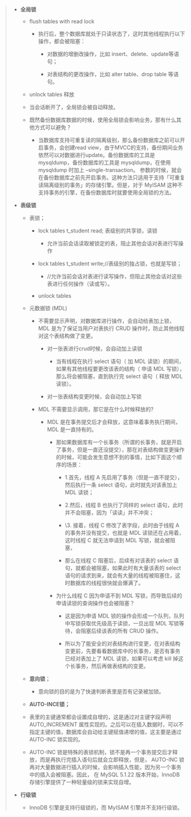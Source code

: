 > - **全局锁**
>
>   - flush tables with read lock
>
>     - 执行后，整个数据库就处于只读状态了，这时其他线程执行以下操作，都会被阻塞：
>
>       - 对数据的增删改操作，比如 insert、delete、update等语句；
>
>       - 对表结构的更改操作，比如 alter table、drop table 等语句。
>
>   - unlock tables 释放
>
>   - 当会话断开了，全局锁会被自动释放。
>
>   - 既然备份数据库数据的时候，使用全局锁会影响业务，那有什么其他方式可以避免？
>     - 当数据库支持可重复读的隔离级别，那么备份数据库之前可以开启事务，会创建read view，由于MVCC的支持，备份期间业务依然可以对数据进行update。备份数据库的工具是 mysqldump，备份数据库的工具是 mysqldump，在使用 mysqldump 时加上 –single-transaction。 参数的时候，就会在备份数据库之前先开启事务。这种方法只适用于支持「可重复读隔离级别的事务」的存储引擎。但是，对于 MyISAM 这种不支持事务的引擎，在备份数据库时就要使用全局锁的方法。
>
> - **表级锁**
>
>   - 表锁；
>
>     - lock tables t_student read; 表级别的共享锁，读锁
>       - 允许当前会话读取被锁定的表，阻止其他会话对表进行写操作
>
>     - lock tables  t_student  write;//表级别的独占锁，也就是写锁；
>       - //允许当前会话对表进行读写操作，但阻止其他会话对这些表进行任何操作（读或写）。
>
>     - unlock tables
>
>   - 元数据锁 (MDL)
>
>     - 不需要显示声明，对数据库进行操作，会自动给表加上锁，MDL 是为了保证当用户对表执行 CRUD 操作时，防止其他线程对这个表结构做了变更。
>
>       - 对一张表进行crud时候，会自动加上读锁
>         - 当有线程在执行 select 语句（ 加 MDL 读锁）的期间，如果有其他线程要更改该表的结构（ 申请 MDL 写锁），那么将会被阻塞，直到执行完 select 语句（ 释放 MDL 读锁）。
>
>       - 对一张表结构变更时候，会自动加上写锁
>
>     - MDL 不需要显示调用，那它是在什么时候释放的?
>
>       - MDL 是在事务提交后才会释放，这意味着事务执行期间，MDL 是一直持有的。
>
>         - 那如果数据库有一个长事务（所谓的长事务，就是开启了事务，但是一直还没提交），那在对表结构做变更操作的时候，可能会发生意想不到的事情，比如下面这个顺序的场景：
>
>           - 1.首先，线程 A 先启用了事务（但是一直不提交），然后执行一条 select 语句，此时就先对该表加上 MDL 读锁；
>
>           - 2.然后，线程 B 也执行了同样的 select  语句，此时并不会阻塞，因为「读读」并不冲突；
>
>           - \3. 接着，线程 C 修改了表字段，此时由于线程 A 的事务并没有提交，也就是 MDL 读锁还在占用着，这时线程 C 就无法申请到 MDL 写锁，就会被阻塞，
>
>           - 那么在线程 C 阻塞后，后续有对该表的 select 语句，就都会被阻塞，如果此时有大量该表的 select 语句的请求到来，就会有大量的线程被阻塞住，这时数据库的线程很快就会爆满了。
>
>         - 为什么线程 C 因为申请不到 MDL 写锁，而导致后续的申请读锁的查询操作也会被阻塞？
>
>           - 这是因为申请 MDL 锁的操作会形成一个队列，队列中写锁获取优先级高于读锁，一旦出现 MDL 写锁等待，会阻塞后续该表的所有 CRUD 操作。
>
>           - 所以为了能安全的对表结构进行变更，在对表结构变更前，先要看看数据库中的长事务，是否有事务已经对表加上了 MDL 读锁，如果可以考虑 kill 掉这个长事务，然后再做表结构的变更。
>
>   - **意向锁**；
>     - 意向锁的目的是为了快速判断表里是否有记录被加锁。
>
>   -  **AUTO-INCE锁；**
>
>     - 表里的主键通常都会设置成自增的，这是通过对主键字段声明 AUTO_INCREMENT 属性实现的。之后可以在插入数据时，可以不指定主键的值，数据库会自动给主键赋值递增的值，这主要是通过 AUTO-INC 锁实现的。
>
>     - AUTO-INC 锁是特殊的表锁机制，锁不是再一个事务提交后才释放，而是再执行完插入语句后就会立即释放，但是， AUTO-INC 锁再对大量数据进行插入的时候，会影响插入性能，因为另一个事务中的插入会被阻塞。因此， 在 MySQL 5.1.22 版本开始，InnoDB 存储引擎提供了一种轻量级的锁来实现自增。
>
> - **行级锁**
>
>   - InnoDB 引擎是支持行级锁的，而 MyISAM 引擎并不支持行级锁。